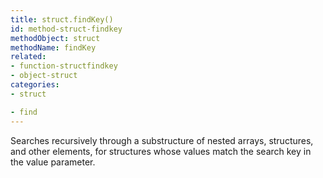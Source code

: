 ```yaml
---
title: struct.findKey()
id: method-struct-findkey
methodObject: struct
methodName: findKey
related:
- function-structfindkey
- object-struct
categories:
- struct

- find
---
```


Searches recursively through a substructure of nested arrays,
structures, and other elements, for structures whose values
match the search key in the value parameter.
